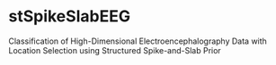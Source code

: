 # stSpikeSlabEEG
Classification of High-Dimensional Electroencephalography Data with Location Selection using Structured Spike-and-Slab Prior
